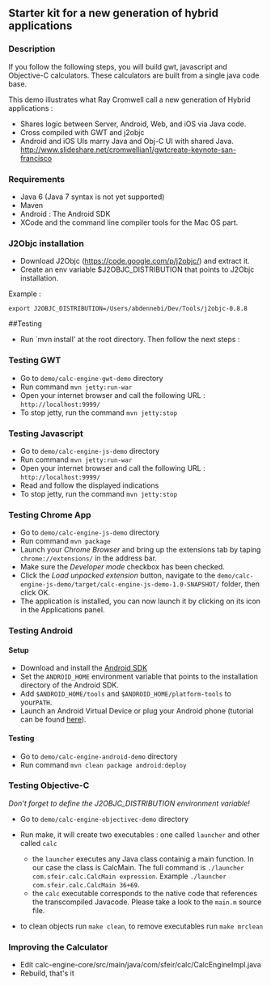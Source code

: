 ## Starter kit for a new generation of hybrid applications

### Description

If you follow the following steps, you will build gwt, javascript and Objective-C calculators.
These calculators are built from a single java code base.

This demo illustrates what Ray Cromwell call a new generation of Hybrid applications :
- Shares logic between Server, Android, Web, and iOS via Java code. 
- Cross compiled with GWT and j2objc 
- Android and iOS UIs marry Java and Obj-C UI with shared Java.
http://www.slideshare.net/cromwellian1/gwtcreate-keynote-san-francisco

### Requirements

- Java 6 (Java 7 syntax is not yet supported)
- Maven
- Android : The Android SDK
- XCode and the command line compiler tools for the Mac OS part.


### J2Objc installation
- Download J2Objc (https://code.google.com/p/j2objc/) and extract it.
- Create an env variable $J2OBJC_DISTRIBUTION that points to J2Objc installation.

Example :

    export J2OBJC_DISTRIBUTION=/Users/abdennebi/Dev/Tools/j2objc-0.8.8

##Testing

- Run `mvn install' at the root directory. Then follow the next steps :


### Testing GWT

- Go to `demo/calc-engine-gwt-demo` directory
- Run command `mvn jetty:run-war`
- Open your internet browser and call the following URL : `http://localhost:9999/`
- To stop jetty, run the command `mvn jetty:stop`

### Testing Javascript

- Go to `demo/calc-engine-js-demo` directory
- Run command `mvn jetty:run-war`
- Open your internet browser and call the following URL : `http://localhost:9999/`
- Read and follow the displayed indications
- To stop jetty, run the command `mvn jetty:stop`

### Testing Chrome App

- Go to `demo/calc-engine-js-demo` directory
- Run command `mvn package`
- Launch your *Chrome Browser* and bring up the extensions tab by taping `chrome://extensions/` in the address bar.
- Make sure the *Developer mode* checkbox has been checked.
- Click the *Load unpacked extension* button, navigate to the `demo/calc-engine-js-demo/target/calc-engine-js-demo-1.0-SNAPSHOT/` folder, then click OK.
- The application is installed, you can now launch it by clicking on its icon in the Applications panel.

### Testing Android

#### Setup
- Download and install the [Android SDK](http://developer.android.com/sdk/index.html)
- Set the `ANDROID_HOME` environment variable that points to the installation directory of the Android SDK.
- Add `$ANDROID_HOME/tools` and `$ANDROID_HOME/platform-tools` to your`PATH`.
- Launch an Android Virtual Device or plug your Android phone (tutorial can be found [here](http://developer.android.com/training/basics/firstapp/running-app.html#RealDevice)).

#### Testing

- Go to `demo/calc-engine-android-demo` directory
- Run command `mvn clean package android:deploy`


### Testing Objective-C
*Don't forget to define the J2OBJC_DISTRIBUTION environment variable!*

- Go to `demo/calc-engine-objectivec-demo` directory
- Run make, it will create two executables : one called `launcher` and other called `calc`
    - the `launcher` executes any Java class containig a main function. In our case the class is CalcMain.
    The full command is `./launcher com.sfeir.calc.CalcMain expression`. Example `./launcher com.sfeir.calc.CalcMain 36+69`.
    - the `calc` executable corresponds to the native code that references the transcompiled Javacode. Please take a look to the `main.m` source file.

- to clean objects run `make clean`, to remove executables run `make mrclean`

### Improving the Calculator
- Edit calc-engine-core/src/main/java/com/sfeir/calc/CalcEngineImpl.java
- Rebuild, that's it
